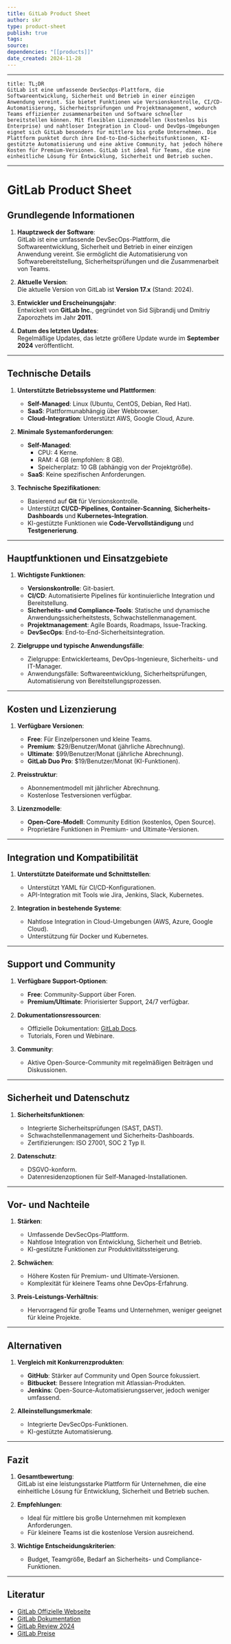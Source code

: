 ```yaml
---
title: GitLab Product Sheet
author: skr
type: product-sheet
publish: true
tags: 
source: 
dependencies: "[[products]]"
date_created: 2024-11-28
---
```

---
```ad-tldr
title: TL;DR
GitLab ist eine umfassende DevSecOps-Plattform, die Softwareentwicklung, Sicherheit und Betrieb in einer einzigen Anwendung vereint. Sie bietet Funktionen wie Versionskontrolle, CI/CD-Automatisierung, Sicherheitsprüfungen und Projektmanagement, wodurch Teams effizienter zusammenarbeiten und Software schneller bereitstellen können. Mit flexiblen Lizenzmodellen (kostenlos bis Enterprise) und nahtloser Integration in Cloud- und DevOps-Umgebungen eignet sich GitLab besonders für mittlere bis große Unternehmen. Die Plattform punktet durch ihre End-to-End-Sicherheitsfunktionen, KI-gestützte Automatisierung und eine aktive Community, hat jedoch höhere Kosten für Premium-Versionen. GitLab ist ideal für Teams, die eine einheitliche Lösung für Entwicklung, Sicherheit und Betrieb suchen.

```
---
# **GitLab Product Sheet**
## **Grundlegende Informationen**
1. **Hauptzweck der Software**:  
   GitLab ist eine umfassende DevSecOps-Plattform, die Softwareentwicklung, Sicherheit und Betrieb in einer einzigen Anwendung vereint. Sie ermöglicht die Automatisierung von Softwarebereitstellung, Sicherheitsprüfungen und die Zusammenarbeit von Teams.
   
2. **Aktuelle Version**:  
   Die aktuelle Version von GitLab ist **Version 17.x** (Stand: 2024).

3. **Entwickler und Erscheinungsjahr**:  
   Entwickelt von **GitLab Inc.**, gegründet von Sid Sijbrandij und Dmitriy Zaporozhets im Jahr **2011**.

4. **Datum des letzten Updates**:  
   Regelmäßige Updates, das letzte größere Update wurde im **September 2024** veröffentlicht.

---

## **Technische Details**
1. **Unterstützte Betriebssysteme und Plattformen**:  
   - **Self-Managed**: Linux (Ubuntu, CentOS, Debian, Red Hat).  
   - **SaaS**: Plattformunabhängig über Webbrowser.  
   - **Cloud-Integration**: Unterstützt AWS, Google Cloud, Azure.

2. **Minimale Systemanforderungen**:  
   - **Self-Managed**:  
     - CPU: 4 Kerne.  
     - RAM: 4 GB (empfohlen: 8 GB).  
     - Speicherplatz: 10 GB (abhängig von der Projektgröße).  
   - **SaaS**: Keine spezifischen Anforderungen.

3. **Technische Spezifikationen**:  
   - Basierend auf **Git** für Versionskontrolle.  
   - Unterstützt **CI/CD-Pipelines**, **Container-Scanning**, **Sicherheits-Dashboards** und **Kubernetes-Integration**.  
   - KI-gestützte Funktionen wie **Code-Vervollständigung** und **Testgenerierung**.

---

## **Hauptfunktionen und Einsatzgebiete**
1. **Wichtigste Funktionen**:  
   - **Versionskontrolle**: Git-basiert.  
   - **CI/CD**: Automatisierte Pipelines für kontinuierliche Integration und Bereitstellung.  
   - **Sicherheits- und Compliance-Tools**: Statische und dynamische Anwendungssicherheitstests, Schwachstellenmanagement.  
   - **Projektmanagement**: Agile Boards, Roadmaps, Issue-Tracking.  
   - **DevSecOps**: End-to-End-Sicherheitsintegration.

2. **Zielgruppe und typische Anwendungsfälle**:  
   - Zielgruppe: Entwicklerteams, DevOps-Ingenieure, Sicherheits- und IT-Manager.  
   - Anwendungsfälle: Softwareentwicklung, Sicherheitsprüfungen, Automatisierung von Bereitstellungsprozessen.

---

## **Kosten und Lizenzierung**
1. **Verfügbare Versionen**:  
   - **Free**: Für Einzelpersonen und kleine Teams.  
   - **Premium**: $29/Benutzer/Monat (jährliche Abrechnung).  
   - **Ultimate**: $99/Benutzer/Monat (jährliche Abrechnung).  
   - **GitLab Duo Pro**: $19/Benutzer/Monat (KI-Funktionen).  

2. **Preisstruktur**:  
   - Abonnementmodell mit jährlicher Abrechnung.  
   - Kostenlose Testversionen verfügbar.

3. **Lizenzmodelle**:  
   - **Open-Core-Modell**: Community Edition (kostenlos, Open Source).  
   - Proprietäre Funktionen in Premium- und Ultimate-Versionen.

---

## **Integration und Kompatibilität**
1. **Unterstützte Dateiformate und Schnittstellen**:  
   - Unterstützt YAML für CI/CD-Konfigurationen.  
   - API-Integration mit Tools wie Jira, Jenkins, Slack, Kubernetes.

2. **Integration in bestehende Systeme**:  
   - Nahtlose Integration in Cloud-Umgebungen (AWS, Azure, Google Cloud).  
   - Unterstützung für Docker und Kubernetes.

---

## **Support und Community**
1. **Verfügbare Support-Optionen**:  
   - **Free**: Community-Support über Foren.  
   - **Premium/Ultimate**: Priorisierter Support, 24/7 verfügbar.  

2. **Dokumentationsressourcen**:  
   - Offizielle Dokumentation: [GitLab Docs](https://docs.gitlab.com).  
   - Tutorials, Foren und Webinare.

3. **Community**:  
   - Aktive Open-Source-Community mit regelmäßigen Beiträgen und Diskussionen.

---

## **Sicherheit und Datenschutz**
1. **Sicherheitsfunktionen**:  
   - Integrierte Sicherheitsprüfungen (SAST, DAST).  
   - Schwachstellenmanagement und Sicherheits-Dashboards.  
   - Zertifizierungen: ISO 27001, SOC 2 Typ II.

2. **Datenschutz**:  
   - DSGVO-konform.  
   - Datenresidenzoptionen für Self-Managed-Installationen.

---

## **Vor- und Nachteile**
1. **Stärken**:  
   - Umfassende DevSecOps-Plattform.  
   - Nahtlose Integration von Entwicklung, Sicherheit und Betrieb.  
   - KI-gestützte Funktionen zur Produktivitätssteigerung.

2. **Schwächen**:  
   - Höhere Kosten für Premium- und Ultimate-Versionen.  
   - Komplexität für kleinere Teams ohne DevOps-Erfahrung.

3. **Preis-Leistungs-Verhältnis**:  
   - Hervorragend für große Teams und Unternehmen, weniger geeignet für kleine Projekte.

---

## **Alternativen**
1. **Vergleich mit Konkurrenzprodukten**:  
   - **GitHub**: Stärker auf Community und Open Source fokussiert.  
   - **Bitbucket**: Bessere Integration mit Atlassian-Produkten.  
   - **Jenkins**: Open-Source-Automatisierungsserver, jedoch weniger umfassend.

2. **Alleinstellungsmerkmale**:  
   - Integrierte DevSecOps-Funktionen.  
   - KI-gestützte Automatisierung.

---

## **Fazit**
1. **Gesamtbewertung**:  
   GitLab ist eine leistungsstarke Plattform für Unternehmen, die eine einheitliche Lösung für Entwicklung, Sicherheit und Betrieb suchen.

2. **Empfehlungen**:  
   - Ideal für mittlere bis große Unternehmen mit komplexen Anforderungen.  
   - Für kleinere Teams ist die kostenlose Version ausreichend.

3. **Wichtige Entscheidungskriterien**:  
   - Budget, Teamgröße, Bedarf an Sicherheits- und Compliance-Funktionen.

---

## **Literatur**
- [GitLab Offizielle Webseite](https://about.gitlab.com)  
- [GitLab Dokumentation](https://docs.gitlab.com)  
- [GitLab Review 2024](https://www.9to5software.com/gitlab-review/)  
- [GitLab Preise](https://about.gitlab.com/de-de/pricing/)  
